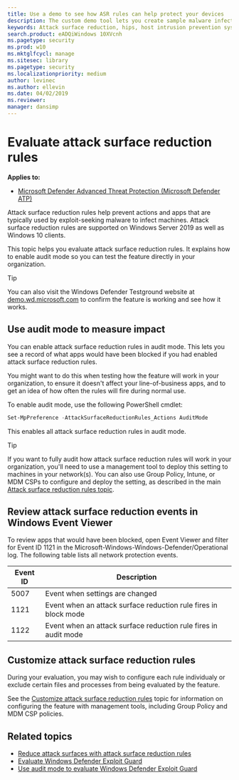 ```yaml
---
title: Use a demo to see how ASR rules can help protect your devices
description: The custom demo tool lets you create sample malware infection scenarios so you can see how ASR would block and prevent attacks
keywords: Attack surface reduction, hips, host intrusion prevention system, protection rules, anti-exploit, antiexploit, exploit, infection prevention, evaluate, test, demo
search.product: eADQiWindows 10XVcnh
ms.pagetype: security
ms.prod: w10
ms.mktglfcycl: manage
ms.sitesec: library
ms.pagetype: security
ms.localizationpriority: medium
author: levinec
ms.author: ellevin
ms.date: 04/02/2019
ms.reviewer: 
manager: dansimp
---
```


# Evaluate attack surface reduction rules

**Applies to:**

- [Microsoft Defender Advanced Threat Protection (Microsoft Defender ATP)](https://go.microsoft.com/fwlink/p/?linkid=2069559)

Attack surface reduction rules help prevent actions and apps that are typically used by exploit-seeking malware to infect machines. Attack surface reduction rules are supported on Windows Server 2019 as well as Windows 10 clients.

This topic helps you evaluate attack surface reduction rules. It explains how to enable audit mode so you can test the feature directly in your organization.

>[!TIP]
>You can also visit the Windows Defender Testground website at [demo.wd.microsoft.com](https://demo.wd.microsoft.com?ocid=cx-wddocs-testground) to confirm the feature is working and see how it works.

## Use audit mode to measure impact

You can enable attack surface reduction rules in audit mode. This lets you see a record of what apps would have been blocked if you had enabled attack surface reduction rules.

You might want to do this when testing how the feature will work in your organization, to ensure it doesn't affect your line-of-business apps, and to get an idea of how often the rules will fire during normal use.

To enable audit mode, use the following PowerShell cmdlet:

```PowerShell
Set-MpPreference -AttackSurfaceReductionRules_Actions AuditMode
```

This enables all attack surface reduction rules in audit mode.

>[!TIP]
>If you want to fully audit how attack surface reduction rules will work in your organization, you'll need to use a management tool to deploy this setting to machines in your network(s).
You can also use Group Policy, Intune, or MDM CSPs to configure and deploy the setting, as described in the main [Attack surface reduction rules topic](attack-surface-reduction-exploit-guard.md).

## Review attack surface reduction events in Windows Event Viewer

To review apps that would have been blocked, open Event Viewer and filter for Event ID 1121 in the Microsoft-Windows-Windows-Defender/Operational log. The following table lists all network protection events.


| Event ID | Description |
|----------|-------------|
|5007      | Event when settings are changed |
| 1121     | Event when an attack surface reduction rule fires in block mode |
| 1122     | Event when an attack surface reduction rule fires in audit mode |

## Customize attack surface reduction rules

During your evaluation, you may wish to configure each rule individualy or exclude certain files and processes from being evaluated by the feature.

See the [Customize attack surface reduction rules](customize-attack-surface-reduction.md) topic for information on configuring the feature with management tools, including Group Policy and MDM CSP policies.

## Related topics
- [Reduce attack surfaces with attack surface reduction rules](attack-surface-reduction-exploit-guard.md)
- [Evaluate Windows Defender Exploit Guard](evaluate-windows-defender-exploit-guard.md)
- [Use audit mode to evaluate Windows Defender Exploit Guard](audit-windows-defender-exploit-guard.md)















